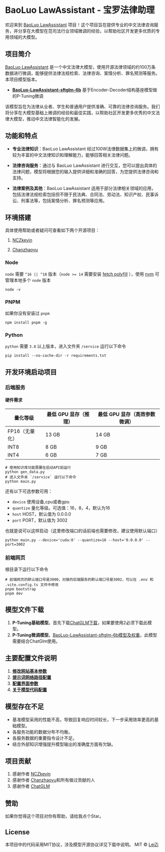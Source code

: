 # BaoLuo LawAssistant - 宝罗法律助理

欢迎来到 [BaoLuo LawAssistant](https://github.com/xuanxuanzl/BaoLuo-LawAssistant) 项目！这个项目旨在提供专业的中文法律咨询服务，并分享在大模型在范司法行业领域微调的经验，以帮助社区开发更多优质的专用领域的大模型。

## 项目简介

 [BaoLuo LawAssistant](https://github.com/xuanxuanzl/BaoLuo-LawAssistant)  是一个中文法律大模型，使用开源法律领域的约100万条数据进行微调，能够提供法律法规检索、法律咨询、案情分析、罪名预测等服务。
本项目模型版本。
- **[BaoLuo-LawAssistant-sftglm-6b](https://huggingface.co/xuanxuanzl/BaoLuo-LawAssistant-sftglm-6b)** 基于Encoder-Decoder结构基座模型做的P-Tuning微调


该模型旨在为法律从业者、学生和普通用户提供准确、可靠的法律咨询服务。我们将分享在大模型基础上微调的经验和最佳实践，以帮助社区开发更多优秀的中文法律大模型，推动中文法律智能化的发展。

## 功能和特点

- **专业法律知识**：BaoLuo LawAssistant 经过100W法律数据集上的微调，拥有较为丰富的中文法律知识和理解能力，能够回答相关法律问题。

- **法律咨询服务**：通过与 BaoLuo LawAssistant 进行交互，您可以提出具体的法律问题，模型将根据您的输入提供详细和准确的回答，为您提供法律咨询和支持。

- **法律案例及其他**：BaoLuo LawAssistant 适用于部分法律相关领域的应用，包括法律法规检索包括但不限于民法典、合同法、劳动法、知识产权、民事诉讼、刑事法等，包括案情分析、罪名预测等应用。

## 环境搭建

具体使用帮助或者疑问可查看如下两个开源项目：
1. [NCZkevin](https://github.com/NCZkevin/chatglm-web)

2. [Chanzhaoyu](https://github.com/Chanzhaoyu/chatgpt-web)


### Node

`node` 需要 `^16 || ^18` 版本（`node >= 14`
需要安装 [fetch polyfill](https://github.com/developit/unfetch#usage-as-a-polyfill)
），使用 [nvm](https://github.com/nvm-sh/nvm) 可管理本地多个 `node` 版本

```shell
node -v
```

### PNPM

如果你没有安装过 `pnpm`

```shell
npm install pnpm -g
```

### Python

`python` 需要 `3.8` 以上版本，进入文件夹 `/service` 运行以下命令

```shell
pip install --no-cache-dir -r requirements.txt
```

## 开发环境启动项目

### 后端服务

#### 硬件需求

| **量化等级**   | **最低 GPU 显存**（推理） | **最低 GPU 显存**（高效参数微调） |
| -------------- | ------------------------- | --------------------------------- |
| FP16（无量化） | 13 GB                     | 14 GB                             |
| INT8           | 8 GB                     | 9 GB                             |
| INT4           | 6 GB                      | 7 GB                              |

```shell
# 使用知识库功能需要在启动API前运行
python gen_data.py
# 进入文件夹 `/service` 运行以下命令
python main.py
```
还有以下可选参数可用：

- `device` 使用设备,cpu或者gpu
- `quantize` 量化等级。可选值：16，8，4，默认为16
- `host` HOST，默认值为 0.0.0.0
- `port` PORT，默认值为 3002

也就是说可以这样启动（这里修改端口的话前端也需要修改，建议使用默认端口）
```shell
python main.py --device='cuda:0' --quantize=16 --host='0.0.0.0' --port=3002
```

### 前端网页

根目录下运行以下命令

```shell
# 前端网页的默认端口号是3000，对接的后端服务的默认端口号是3002，可以在 .env 和 .vite.config.ts 文件中修改
pnpm bootstrap
pnpm dev
```

## 模型文件下载
1. **P-Tuning基础模型**。首先下载[ChatGLM下载](https://github.com/THUDM/ChatGLM-6B)，如果要使用2必须下载此模型。
2. **P-Tuning微调模型**。[BaoLuo-LawAssistant-sftglm-6b模型及权重](https://huggingface.co/xuanxuanzl/BaoLuo-LawAssistant-sftglm-6b)，此模型需要结合ChatGlm使用。

## 主要配置文件说明
1. **[修改网站基本参数](prompts-zh.json)**
2. **[提示词网络路径配置](src/assets/recommend.json)**
3. **[配置界面参数](src/locales/zh-CN.ts)**
4. **[关于模型代码配置](service/main.py)**

## 模型存在不足

- 基准模型采用的性能不高，导致回复响应时间较长，下一步采用效率更高的基础模型。
- 各服务功能的数据分布不均衡。
- 各服务数据的重要指令设计不足。
- 结合外部知识增强提升模型输出的准确度方面有欠缺。

## 项目贡献
1. 感谢作者 [NCZkevin](https://github.com/NCZkevin/chatglm-web)
2. 感谢作者 [Chanzhaoyu](https://github.com/Chanzhaoyu/chatgpt-web)和所有做过贡献的人
3. 感谢作者 [ChatGLM](https://github.com/THUDM/ChatGLM-6B)

## 赞助
如果你觉得这个项目对你有帮助，请给我点个Star。

## License
本项目中的代码采用MIT协议，涉及模型开源协议详见下载中说明。
MIT © [LeiZi](./license)
